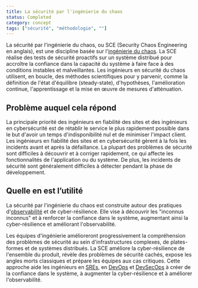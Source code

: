 ```yaml
---
title: La sécurité par l'ingénierie du chaos
status: Completed
category: concept
tags: ["sécurité", "méthodologie", ""]
---
```


La sécurité par l'ingénierie du chaos, ou SCE (Security Chaos Engineering en anglais), est une discipline basée sur l'[ingénierie du chaos](/fr/chaos-engineering/).
La SCE réalise des tests de sécurité proactifs sur un système distribué
pour accroître la confiance dans la capacité du système à faire face à des conditions instables et malveillantes.
Les ingénieurs en sécurité du chaos utilisent, en boucle, des méthodes scientifiques pour y parvenir,
comme la définition de l'état d'équilibre (steady-state), d'hypothèses, l'amélioration continue, l'apprentissage et la mise en œuvre de mesures d'atténuation.

## Problème auquel cela répond

La principale priorité des ingénieurs en fiabilité des sites et des ingénieurs en cybersécurité est
de rétablir le service le plus rapidement possible dans le but d'avoir un temps d'indisponibilité nul et de minimiser l'impact client.
Les ingénieurs en fiabilité des sites et en cybersécurité gèrent à la fois les incidents avant et après la défaillance.
La plupart des problèmes de sécurité sont difficiles à découvrir et à corriger rapidement, ce qui affecte les fonctionnalités de l'application ou du système.
De plus, les incidents de sécurité sont généralement difficiles à détecter pendant la phase de développement.

## Quelle en est l’utilité

La sécurité par l'ingénierie du chaos est construite autour des pratiques d'[observabilité](/fr/observability/) et de cyber-résilience.
Elle vise à découvrir les "inconnus inconnus" et à renforcer la confiance dans le système,
augmentant ainsi la cyber-résilience et améliorant l'observabilité.

Les équipes d'ingénierie amélioreront progressivement la compréhension des problèmes de sécurité
au sein d'infrastructures complexes, de plates-formes et de systèmes distribués.
La SCE améliore la cyber-résilience de l'ensemble du produit, révèle des problèmes de sécurité cachés,
expose les angles morts classiques et prépare les équipes aux cas critiques.
Cette approche aide les ingénieurs en [SREs](/fr/site-reliability-engineering/), en [DevOps](/fr/devops/) et [DevSecOps](/fr/devsecops/)
à créer de la confiance dans le système, à augmenter la cyber-résilience et à améliorer l'observabilité.